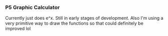 ### P5 Graphic Calculator 

Currently just does e^x. Still in early stages of
development. Also I'm using a very primitive way to draw
the functions so that could definitely be improved lol